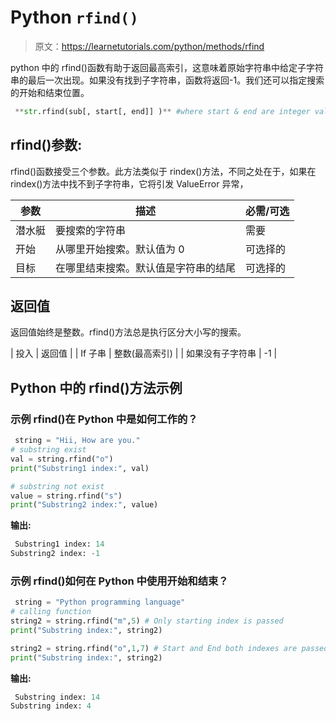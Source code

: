# Python `rfind()`

> 原文：<https://learnetutorials.com/python/methods/rfind>

python 中的 rfind()函数有助于返回最高索引，这意味着原始字符串中给定子字符串的最后一次出现。如果没有找到子字符串，函数将返回-1。我们还可以指定搜索的开始和结束位置。

```py
 **str.rfind(sub[, start[, end]] )** #where start & end are integer values 

```

## rfind()参数:

rfind()函数接受三个参数。此方法类似于 rindex()方法，不同之处在于，如果在 rindex()方法中找不到子字符串，它将引发 ValueError 异常，

| 参数 | 描述 | 必需/可选 |
| --- | --- | --- |
| 潜水艇 | 要搜索的字符串 | 需要 |
| 开始 | 从哪里开始搜索。默认值为 0 | 可选择的 |
| 目标 | 在哪里结束搜索。默认值是字符串的结尾 | 可选择的 |

## 返回值

返回值始终是整数。rfind()方法总是执行区分大小写的搜索。

| 投入 | 返回值 |
| If 子串 | 整数(最高索引) |
| 如果没有子字符串 | -1 |

## Python 中的 rfind()方法示例

### 示例 rfind()在 Python 中是如何工作的？

```py
 string = "Hii, How are you."
# substring exist
val = string.rfind("o")
print("Substring1 index:", val)

# substring not exist
value = string.rfind("s")
print("Substring2 index:", value) 

```

**输出:**

```py
 Substring1 index: 14
Substring2 index: -1 
```

### 示例 rfind()如何在 Python 中使用开始和结束？

```py
 string = "Python programming language"  
# calling function  
string2 = string.rfind("m",5) # Only starting index is passed  
print("Substring index:", string2)

string2 = string.rfind("o",1,7) # Start and End both indexes are passed  
print("Substring index:", string2) 

```

**输出:**

```py
 Substring index: 14
Substring index: 4 
```